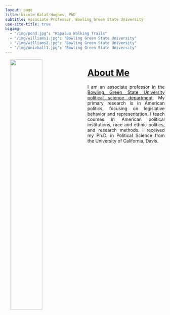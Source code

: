 ```yaml
---
layout: page
title: Nicole Kalaf-Hughes, PhD
subtitle: Associate Professor, Bowling Green State University
use-site-title: true
bigimg:
  - "/img/pond.jpg": "Kapalua Walking Trails"
  - "/img/williams1.jpg": "Bowling Green State University"
  - "/img/williams2.jpg": "Bowling Green State University"
  - "/img/univhall1.jpg": "Bowling Green State University"
---
```



<p><img align="left" style="padding: 0 15px; width: 45%; height: 45%" src="img/ducks.jpg"></p>
<p style="margin-top: 20px;"> </p>

# [About Me](https://www.joshuaboston.com/cv/)

<p align="justify">I am an associate professor in the <a href="https://www.bgsu.edu/arts-and-sciences/political-science.html" target="_blank">Bowling Green State University political science department</a>. My primary research is in American politics, focusing on legislative behavior and representation. I teach courses in American political institutions, race and ethnic politics, and research methods. I received my Ph.D. in Political Science from the University of California, Davis.</p>



